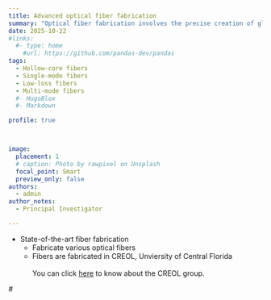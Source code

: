 ```yaml
---
title: Advanced optical fiber fabrication
summary: "Optical fiber fabrication involves the precise creation of glass fibers that guide light with minimal loss. Using advanced techniques such as chemical vapor deposition and fiber drawing, high-purity silica preforms are heated and stretched into thin, flexible fibers that form the backbone of modern communication, sensing, and photonic technologies."
date: 2025-10-22
#links:
  #- type: home
    #url: https://github.com/pandas-dev/pandas
tags:
  - Hollow-core fibers
  - Single-mode fibers
  - Low-loss fibers
  - Multi-mode fibers
  #- HugoBlox
  #- Markdown

profile: true



image:
  placement: 1
  # caption: Photo by rawpixel on Unsplash
  focal_point: Smart
  preview_only: false
authors:
  - admin
author_notes:
  - Principal Investigator

---
```


- State-of-the-art fiber fabrication
  - Fabricate various optical fibers
  - Fibers are fabricated in CREOL, Unviersity of Central Florida
  <br><br>
You can click [here](https://creol.ucf.edu/person/rodrigo-amezcua-correa/) to know about the CREOL group.

#<!--more-->
